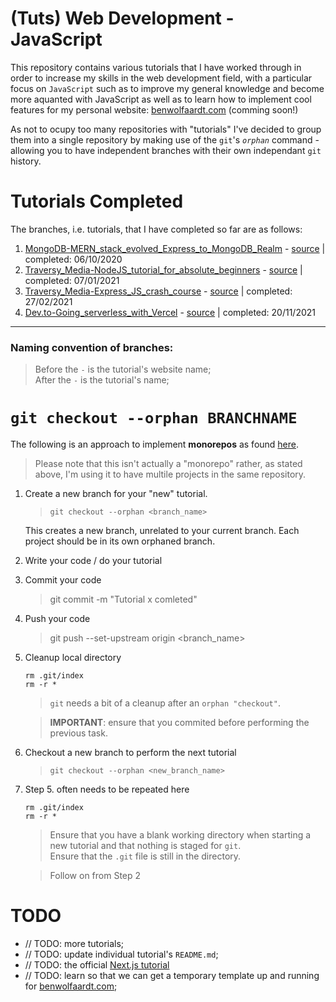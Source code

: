 # (Tuts) Web Development - JavaScript

This repository contains various tutorials that I have worked through in order to increase my skills in the web development field, with a particular focus on `JavaScript` such as to improve my general knowledge and become more aquanted with JavaScript as well as to learn how to implement cool features for my personal website: [benwolfaardt.com](https://benwolfaardt.com) (comming soon!)

As not to ocupy too many repositories with "tutorials" I've decided to group them into a single repository by making use of the `git`'s *`orphan`* command - allowing you to have independent branches with their own independant `git` history.

# Tutorials Completed

The branches, i.e. tutorials, that I have completed so far are as follows:  
1. [MongoDB-MERN_stack_evolved_Express_to_MongoDB_Realm](https://github.com/BenWolfaardt/Tuts-Web_Dev-JS/tree/01-MongoDB-MERN_stack_evolved_Express_to_MongoDB_Realm) - [source](https://www.youtube.com/watch?v=jJmrrVqVdUM) | completed: 06/10/2020
2. [Traversy_Media-NodeJS_tutorial_for_absolute_beginners](https://github.com/BenWolfaardt/Tuts-Web_Dev-JS/tree/02-Traversy_Media-NodeJS_tutorial_for_absolute_beginners) - [source](https://www.youtube.com/watch?v=U8XF6AFGqlc) | completed: 07/01/2021
3. [Traversy_Media-Express_JS_crash_course](https://github.com/BenWolfaardt/Tuts-Web_Dev-JS/tree/03-Traversy_Media-Express_JS_crash_course) - [source](https://www.youtube.com/watch?v=L72fhGm1tfE) |  completed: 27/02/2021
4. [Dev.to-Going_serverless_with_Vercel](https://github.com/BenWolfaardt/Tuts-Web_Dev-JS/tree/04-Dev.to-Going_serverless_with_Vercel) - [source](https://dev.to/sumitkolhe/going-serveless-with-vercel-5b4o) |  completed: 20/11/2021
<!-- 5. []() - [source]()
6. []() - [source]()
7. []() - [source]()
8. []() - [source]()
9. []() - [source]()
10. []() - [source]() -->

---

### Naming convention of branches:
> Before the `-` is the tutorial's website name;  
> After the `-` is the tutorial's name;

# `git checkout --orphan BRANCHNAME` 

The following is an approach to implement **monorepos** as found [here](https://stackoverflow.com/questions/14679614/is-there-a-way-to-put-multiple-projects-in-a-git-repository#14680329).

> Please note that this isn't actually a "monorepo" rather, as stated above, I'm using it to have multile projects in the same repository.

1. Create a new branch for your "new" tutorial.

   > `git checkout --orphan <branch_name>`

    This creates a new branch, unrelated to your current branch. Each project should be in its own orphaned branch.

2. Write your code / do your tutorial
3. Commit your code 

   > git commit -m "Tutorial x comleted"

4. Push your code 

   > git push --set-upstream origin <branch_name>

5. Cleanup local directory

    `rm .git/index`  
    `rm -r *`

   > `git` needs a bit of a cleanup after an `orphan "checkout"`.  

   > **IMPORTANT**: ensure that you commited before performing the previous task.

6. Checkout a new branch to perform the next tutorial

   > `git checkout --orphan <new_branch_name>`

7. Step 5. often needs to be repeated here

     `rm .git/index`  
     `rm -r *`

   > Ensure that you have a blank working directory when starting a new tutorial and that nothing is staged for `git`.  
   > Ensure that the `.git` file is still in the directory.  

   > Follow on from Step 2

# TODO

* // TODO: more tutorials;  
* // TODO: update individual tutorial's `README.md`;  
* // TODO: the official [Next.js tutorial](https://nextjs.org/learn/basics/create-nextjs-app)
* // TODO: learn so that we can get a temporary template up and running for [benwolfaardt.com](https://benwolfaardt.com);  
